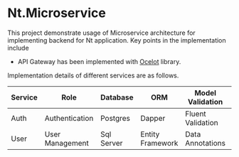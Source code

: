 # Nt.Microservice

This project demonstrate usage of Microservice architecture for implementing backend for Nt application. Key points in the implementation include

- API Gateway has been implemented with [Ocelot](https://ocelot.readthedocs.io/en/latest/) library.

Implementation details of different services are as follows.

| Service | Role            | Database   | ORM              | Model Validation  | Entity Mapping | Unit Test | Mock        |
| ------- | --------------- | ---------- | ---------------- | ----------------- | -------------- | --------- | ----------- |
| Auth    | Authentication  | Postgres   | Dapper           | Fluent Validation | Mapster        | NUnit     | NSubstitute |
| User    | User Management | Sql Server | Entity Framework | Data Annotations  | Automapper     | XUnit     | Moq         |
